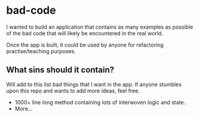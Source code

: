 # bad-code

I wanted to build an application that contains as many examples as possible of the bad code that will likely be encountered in the real world.

Once the app is built, it could be used by anyone for refactoring practise/teaching purposes.

## What sins should it contain?
Will add to this list bad things that I want in the app. If anyone stumbles upon this repo and wants to add more ideas, feel free.

* 1000+ line long method containing lots of interwoven logic and state.
* More...
